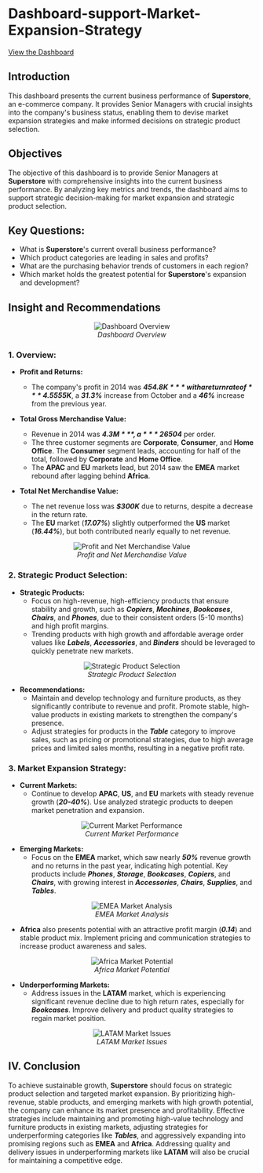 # Dashboard-support-Market-Expansion-Strategy

[View the Dashboard](https://project.novypro.com/qDwtKS)

## Introduction
This dashboard presents the current business performance of **Superstore**, an e-commerce company. It provides Senior Managers with crucial insights into the company's business status, enabling them to devise market expansion strategies and make informed decisions on strategic product selection.

## Objectives
The objective of this dashboard is to provide Senior Managers at **Superstore** with comprehensive insights into the current business performance. By analyzing key metrics and trends, the dashboard aims to support strategic decision-making for market expansion and strategic product selection.

## Key Questions:
- What is **Superstore**'s current overall business performance?
- Which product categories are leading in sales and profits?
- What are the purchasing behavior trends of customers in each region?
- Which market holds the greatest potential for **Superstore**'s expansion and development?

## Insight and Recommendations

<p align="center">
  <img src="https://github.com/thanhloc81/Dashboard-support-Market-Expansion-Strategy/assets/151768013/03dc983f-c119-42e8-89dd-aa129e2d9208" alt="Dashboard Overview">
  <br><em>Dashboard Overview</em>
</p>

### 1. Overview:
- **Profit and Returns:** 
  - The company's profit in 2014 was ***$454.8K*** with a return rate of ***4.5%***. Revenue saw rapid growth in Q1 and Q2, peaking in November with ***$555K***, a ***31.3%*** increase from October and a ***46%*** increase from the previous year.
  
- **Total Gross Merchandise Value:**
  - Revenue in 2014 was ***$4.3M***, a ***26%*** increase from the previous year, with ***8,530*** orders averaging ***$504*** per order.
  - The three customer segments are **Corporate**, **Consumer**, and **Home Office**. The **Consumer** segment leads, accounting for half of the total, followed by **Corporate** and **Home Office**.
  - The **APAC** and **EU** markets lead, but 2014 saw the **EMEA** market rebound after lagging behind **Africa**.

- **Total Net Merchandise Value:**
  - The net revenue loss was ***$300K*** due to returns, despite a decrease in the return rate.
  - The **EU** market (***17.07%***) slightly outperformed the **US** market (***16.44%***), but both contributed nearly equally to net revenue.

<p align="center">
  <img src="https://github.com/thanhloc81/Dashboard-support-Market-Expansion-Strategy/assets/151768013/0dc28e55-92a0-4431-bcc7-6bca5c96d140" alt="Profit and Net Merchandise Value">
  <br><em>Profit and Net Merchandise Value</em>
</p>

### 2. Strategic Product Selection:

- **Strategic Products:**
  - Focus on high-revenue, high-efficiency products that ensure stability and growth, such as **_Copiers_**, **_Machines_**, **_Bookcases_**, **_Chairs_**, and **_Phones_**, due to their consistent orders (5-10 months) and high profit margins.
  - Trending products with high growth and affordable average order values like **_Labels_**, **_Accessories_**, and **_Binders_** should be leveraged to quickly penetrate new markets.

<p align="center">
  <img src="https://github.com/thanhloc81/Dashboard-support-Market-Expansion-Strategy/assets/151768013/ed317c8c-cc59-46a4-9c99-8928e5c1b83c" alt="Strategic Product Selection">
  <br><em>Strategic Product Selection</em>
</p>

- **Recommendations:**
  - Maintain and develop technology and furniture products, as they significantly contribute to revenue and profit. Promote stable, high-value products in existing markets to strengthen the company's presence.
  - Adjust strategies for products in the **_Table_** category to improve sales, such as pricing or promotional strategies, due to high average prices and limited sales months, resulting in a negative profit rate.

### 3. Market Expansion Strategy:
- **Current Markets:**
  - Continue to develop **APAC**, **US**, and **EU** markets with steady revenue growth (***20-40%***). Use analyzed strategic products to deepen market penetration and expansion.

<p align="center">
  <img src="https://github.com/thanhloc81/Dashboard-support-Market-Expansion-Strategy/assets/151768013/bc898989-e09c-4b94-82a0-188dac86a100" alt="Current Market Performance">
  <br><em>Current Market Performance</em>
</p>

- **Emerging Markets:**
  - Focus on the **EMEA** market, which saw nearly ***50%*** revenue growth and no returns in the past year, indicating high potential. Key products include **_Phones_**, **_Storage_**, **_Bookcases_**, **_Copiers_**, and **_Chairs_**, with growing interest in **_Accessories_**, **_Chairs_**, **_Supplies_**, and **_Tables_**.

<p align="center">
  <img src="https://github.com/thanhloc81/Dashboard-support-Market-Expansion-Strategy/assets/151768013/a2567863-9489-49e5-bcc5-0c70722d700e" alt="EMEA Market Analysis">
  <br><em>EMEA Market Analysis</em>
</p>
    
  - **Africa** also presents potential with an attractive profit margin (***0.14***) and stable product mix. Implement pricing and communication strategies to increase product awareness and sales.

<p align="center">
  <img src="https://github.com/thanhloc81/Dashboard-support-Market-Expansion-Strategy/assets/151768013/70d4ba9d-a930-4b16-b8af-08a649e41c72" alt="Africa Market Potential">
  <br><em>Africa Market Potential</em>
</p>

- **Underperforming Markets:**
  - Address issues in the **LATAM** market, which is experiencing significant revenue decline due to high return rates, especially for **_Bookcases_**. Improve delivery and product quality strategies to regain market position.

<p align="center">
  <img src="https://github.com/thanhloc81/Dashboard-support-Market-Expansion-Strategy/assets/151768013/66865fb7-8081-4468-a445-4ce7dc58e3f7" alt="LATAM Market Issues">
  <br><em>LATAM Market Issues</em>
</p>

## IV. Conclusion
To achieve sustainable growth, **Superstore** should focus on strategic product selection and targeted market expansion. By prioritizing high-revenue, stable products, and emerging markets with high growth potential, the company can enhance its market presence and profitability. Effective strategies include maintaining and promoting high-value technology and furniture products in existing markets, adjusting strategies for underperforming categories like **_Tables_**, and aggressively expanding into promising regions such as **EMEA** and **Africa**. Addressing quality and delivery issues in underperforming markets like **LATAM** will also be crucial for maintaining a competitive edge.

